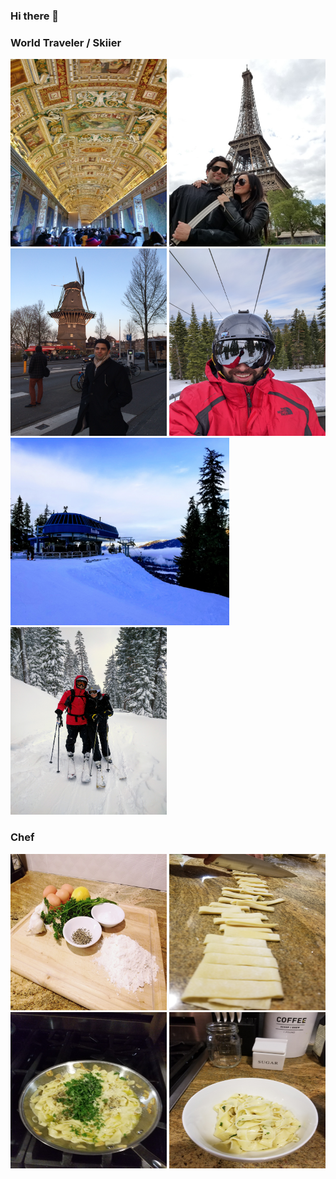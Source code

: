 ### Hi there 👋

### World Traveler / Skiier
<img src="https://github.com/AdamTheCreator/adamthecreator/blob/main/photos/20150321_100652.jpg" width="250" height="300"> <img src="https://github.com/AdamTheCreator/adamthecreator/blob/main/photos/20180501_155446.jpg" width="250" height="300"> <img src="https://github.com/AdamTheCreator/adamthecreator/blob/main/photos/IMG_0199.jpg" width="250" height="300">
<img src="https://github.com/AdamTheCreator/adamthecreator/blob/main/photos/IMG_20200202_085641.jpg" width="250" height="300"> <img src="https://github.com/AdamTheCreator/adamthecreator/blob/main/photos/20180115_083000-EFFECTS%20(1).jpg" width="350" height="300"> <img src="https://github.com/AdamTheCreator/adamthecreator/blob/main/photos/IMG_20160218_150333.jpg" width="250" height="300">

### Chef
<img src="https://github.com/AdamTheCreator/adamthecreator/blob/main/photos/20171120_185858.jpg" width="250" height="250"> <img src="https://github.com/AdamTheCreator/adamthecreator/blob/main/photos/20171120_202705.jpg" width="250" height="250"> <img src="https://github.com/AdamTheCreator/adamthecreator/blob/main/photos/20171120_204120.jpg" width="250" height="250">
<img src="https://github.com/AdamTheCreator/adamthecreator/blob/main/photos/20171120_204908.jpg" width="250" height="250">


<!--
**AdamTheCreator/adamthecreator** is a ✨ _special_ ✨ repository because its `README.md` (this file) appears on your GitHub profile.

Here are some ideas to get you started:

- 🔭 I’m currently working on ...
- 🌱 I’m currently learning ...
- 👯 I’m looking to collaborate on ...
- 🤔 I’m looking for help with ...
- 💬 Ask me about ...
- 📫 How to reach me: ...
- 😄 Pronouns: ...
- ⚡ Fun fact: ...
-->
